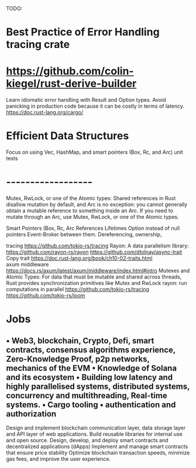 
TODO:

# Best Practice of Error Handling  tracing crate
# https://github.com/colin-kiegel/rust-derive-builder
Learn idiomatic error handling with Result and Option types. Avoid panicking in production code because it can be costly in terms of latency.
https://doc.rust-lang.org/cargo/
# Efficient Data Structures
Focus on using Vec, HashMap, and smart pointers (Box, Rc, and Arc) 
unit tests
# ------------------
Mutex, RwLock, or one of the Atomic types: Shared references in Rust disallow mutation by default, and Arc is no exception: you cannot generally obtain a mutable reference to something inside an Arc. If you need to mutate through an Arc, use Mutex, RwLock, or one of the Atomic types.

Smart Pointers (Box<T>, Rc<T>, Arc<T>
References Lifetimes
Option instead of null pointers
Event-Broker between them.
Dereferencing, ownership, 

tracing https://github.com/tokio-rs/tracing
Rayon: A data parallelism library: https://github.com/rayon-rs/rayon
https://github.com/dtolnay/async-trait
Copy trait https://doc.rust-lang.org/book/ch10-02-traits.html  
axum middleware https://docs.rs/axum/latest/axum/middleware/index.html#intro
Mutexes and Atomic Types: For data that must be mutable and shared across threads, Rust provides synchronization primitives like Mutex and RwLock
rayon: run computations in parallel
https://github.com/tokio-rs/tracing
https://github.com/tokio-rs/loom
# Jobs
• Web3, blockchain, Crypto, Defi, smart contracts, consensus algorithms  experience, Zero-Knowledge Proof,  p2p networks,
  mechanics of the EVM
• Knowledge of Solana and its ecosystem
• Building low latency and highly parallelised systems, distributed systems, concurrency and multithreading, Real-time systems.
• Cargo tooling
• authentication and authorization
-------
Design and implement blockchain communication layer, data storage layer and API layer of web applications.
Build reusable libraries for internal use and open source.
Design, develop, and deploy smart contracts and decentralized applications (dApps)
Implement and manage smart contracts that ensure price stability
Optimize blockchain transaction speeds, minimize gas fees, and improve the user experience.
